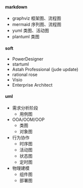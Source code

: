 
#### markdown
* graphviz 框架图、流程图
* mermaid 序列图、流程图
* yuml  类图、活动图
* plantuml 类图

#### soft
* PowerDesigner
* startuml
* Astah Professional (jude update)
* rational rose
* Visio
* Enterprise Architect

#### uml
* 需求分析阶段
  * 用例图
* OOA/OOM/OOP
  * 类图
  * 对象图
* 行为协作
  * 时序图
  * 活动图
  * 状态图
  * 定时图
* 物理建模
  * 组件图
  * 部署图